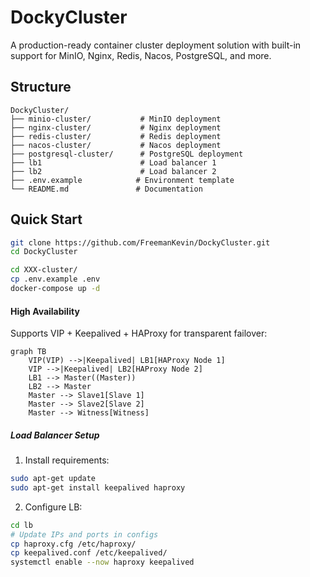# DockyCluster

A production-ready container cluster deployment solution with built-in support for MinIO, Nginx, Redis, Nacos, PostgreSQL, and more.


## Structure

```
DockyCluster/
├── minio-cluster/           # MinIO deployment
├── nginx-cluster/           # Nginx deployment
├── redis-cluster/           # Redis deployment
├── nacos-cluster/           # Nacos deployment
├── postgresql-cluster/      # PostgreSQL deployment
├── lb1                      # Load balancer 1
├── lb2                      # Load balancer 2
├── .env.example            # Environment template
└── README.md               # Documentation
```

## Quick Start

```bash
git clone https://github.com/FreemanKevin/DockyCluster.git
cd DockyCluster

cd XXX-cluster/
cp .env.example .env
docker-compose up -d
```

#### High Availability

Supports VIP + Keepalived + HAProxy for transparent failover:

```mermaid
graph TB
    VIP(VIP) -->|Keepalived| LB1[HAProxy Node 1]
    VIP -->|Keepalived| LB2[HAProxy Node 2]
    LB1 --> Master((Master))
    LB2 --> Master
    Master --> Slave1[Slave 1]
    Master --> Slave2[Slave 2]
    Master --> Witness[Witness]
```

##### Load Balancer Setup

1. Install requirements:
```bash
sudo apt-get update
sudo apt-get install keepalived haproxy
```

2. Configure LB:
```bash
cd lb
# Update IPs and ports in configs
cp haproxy.cfg /etc/haproxy/
cp keepalived.conf /etc/keepalived/
systemctl enable --now haproxy keepalived
```
